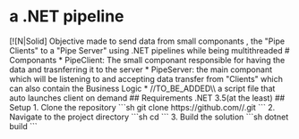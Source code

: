 <h1> a .NET pipeline </h1>
[![N|Solid] Objective
made to send data from small componants , the "Pipe Clients" to a "Pipe Server" using .NET pipelines while being multithreaded
# Componants
* PipeClient: The small componant responsible for having the data and trasnferring it to the server
* PipeServer: the main componant which will be listening to and accepting data transfer from "Clients" which can also contain the Business Logic
* //TO_BE_ADDED\\ a script file that auto launches client on demand
## Requirements
.NET 3.5(at the least)
## Setup
1. Clone the repository
```sh
git clone https://github.com/<username>/<repository-name>.git
```
2. Navigate to the project directory
```sh
cd <repository-name>
```
3. Build the solution
```sh
dotnet build
```
